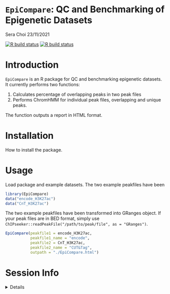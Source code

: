 `EpiCompare`: QC and Benchmarking of Epigenetic Datasets
================
Sera Choi
23/11/2021

<!-- badges: start -->
<!-- badger::badge_codecov() -->
<!-- copied from MungeSumstats README.Rmd -->
<!-- badger::badge_lifecycle("stable", "green") -->
<!-- badger::badge_last_commit()  -->
<!-- badger::badge_license() -->

[![R build
status](https://github.com/neurogenomics/EpiCompare/workflows/R-CMD-check-bioc/badge.svg)](https://github.com/neurogenomics/EpiCompare/actions)
[![R build
status](https://github.com/neurogenomics/EpiCompare/workflows/DockerHub/badge.svg)](https://github.com/neurogenomics/EpiCompare/actions)
<!-- badges: end -->

# Introduction

`EpiCompare` is an R package for QC and benchmarking epigenetic
datasets. It currently performs two functions:

1.  Calculates percentage of overlapping peaks in two peak files
2.  Performs ChromHMM for individual peak files, overlapping and unique
    peaks.

The function outputs a report in HTML format.

# Installation

How to install the package.

# Usage

Load package and example datasets. The two example peakfiles have been

``` r
library(EpiCompare)
data("encode_H3K27ac")
data("CnT_H3K27ac")
```

The two example peakfiles have been transformed into GRanges object. If
your peak files are in BED format, simply use
`ChIPseeker::readPeakFile("/path/to/peak/file", as = "GRanges")`.

``` r
EpiCompare(peakfile1 = encode_H3K27ac,
           peakfile1_name = "encode",
           peakfile2 = CnT_H3K27ac,
           peakfile2_name = "CUT&Tag",
           outpath = "./EpiCompare.html")
```

# Session Info

<details>

``` r
utils::sessionInfo()
```

    ## R version 4.0.2 (2020-06-22)
    ## Platform: x86_64-apple-darwin17.0 (64-bit)
    ## Running under: macOS  10.16
    ## 
    ## Matrix products: default
    ## BLAS:   /Library/Frameworks/R.framework/Versions/4.0/Resources/lib/libRblas.dylib
    ## LAPACK: /Library/Frameworks/R.framework/Versions/4.0/Resources/lib/libRlapack.dylib
    ## 
    ## locale:
    ## [1] en_GB.UTF-8/en_GB.UTF-8/en_GB.UTF-8/C/en_GB.UTF-8/en_GB.UTF-8
    ## 
    ## attached base packages:
    ## [1] stats     graphics  grDevices utils     datasets  methods   base     
    ## 
    ## other attached packages:
    ## [1] EpiCompare_0.99.0
    ## 
    ## loaded via a namespace (and not attached):
    ##  [1] compiler_4.0.2  magrittr_2.0.1  fastmap_1.1.0   tools_4.0.2    
    ##  [5] htmltools_0.5.2 yaml_2.2.1      stringi_1.7.5   rmarkdown_2.11 
    ##  [9] knitr_1.36      stringr_1.4.0   xfun_0.27       digest_0.6.28  
    ## [13] rlang_0.4.12    evaluate_0.14

</details>
